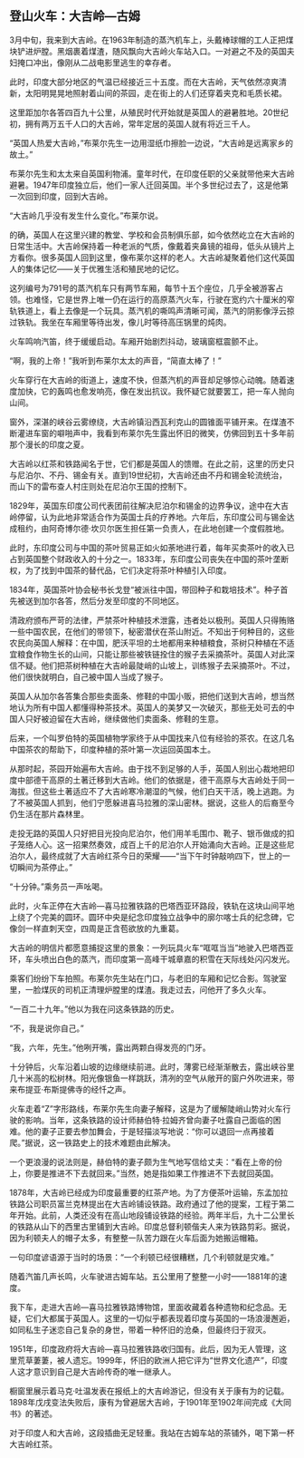      

## 登山火车：大吉岭—古姆

3月中旬，我来到大吉岭。在1963年制造的蒸汽机车上，头戴棒球帽的工人正把煤块铲进炉膛。黑烟裹着煤渣，随风飘向大吉岭火车站入口。一对避之不及的英国夫妇掩口冲出，像刚从二战电影里逃生的幸存者。

此时，印度大部分地区的气温已经接近三十五度。而在大吉岭，天气依然凉爽清新，太阳明晃晃地照射着山间的茶园，走在街上的人们还穿着夹克和毛质长裙。

这里距加尔各答四百九十公里，从殖民时代开始就是英国人的避暑胜地。20世纪初，拥有两万五千人口的大吉岭，常年定居的英国人就有将近三千人。

“英国人热爱大吉岭，”布莱尔先生一边用湿纸巾擦脸一边说，“大吉岭是远离家乡的故土。”

布莱尔先生和太太来自英国利物浦。童年时代，在印度任职的父亲就带他来大吉岭避暑。1947年印度独立后，他们一家人迁回英国。半个多世纪过去了，这是他第一次回到印度，回到大吉岭。

“大吉岭几乎没有发生什么变化。”布莱尔说。

的确，英国人在这里兴建的教堂、学校和会员制俱乐部，如今依然屹立在大吉岭的日常生活中。大吉岭保持着一种老派的气质，像戴着夹鼻镜的祖母，低头从镜片上方看你。很多英国人回到这里，像布莱尔这样的老人。大吉岭凝聚着他们这代英国人的集体记忆——关于优雅生活和殖民地的记忆。

这列编号为791号的蒸汽机车只有两节车厢，每节十五个座位，几乎全被游客占领。也难怪，它是世界上唯一仍在运行的高原蒸汽火车，行驶在宽约六十厘米的窄轨铁道上，看上去像是一个玩具。蒸汽机的嘶鸣声清晰可闻，蒸汽的阴影像浮云掠过铁轨。我坐在车厢里等待出发，像儿时等待高压锅里的炖肉。

火车鸣响汽笛，终于缓缓启动。车厢开始剧烈抖动，玻璃窗框震颤不止。

“啊，我的上帝！”我听到布莱尔太太的声音，“简直太棒了！”

火车穿行在大吉岭的街道上，速度不快，但蒸汽机的声音却足够惊心动魄。随着速度加快，它的轰鸣也愈发响亮，像在发出抗议。我怀疑它就要罢工，把一车人抛向山间。

窗外，深湛的峡谷云雾缭绕，大吉岭镇沿西瓦利克山的圆锥面平铺开来。在煤渣不断灌进车窗的噼啪声中，我看到布莱尔先生露出怀旧的微笑，仿佛回到五十多年前那个漫长的印度之夏。

大吉岭以红茶和铁路闻名于世，它们都是英国人的馈赠。在此之前，这里的历史只与尼泊尔、不丹、锡金有关。直到19世纪初，大吉岭还由不丹和锡金轮流统治，而山下的雷布查人村庄则处在尼泊尔王国的控制下。

1829年，英国东印度公司代表团前往解决尼泊尔和锡金的边界争议，途中在大吉岭停留，认为此地非常适合作为英国士兵的疗养地。六年后，东印度公司与锡金达成租约，由阿奇博尔德·坎贝尔医生担任第一负责人，在此地创建一个度假胜地。

此时，东印度公司与中国的茶叶贸易正如火如荼地进行着，每年买卖茶叶的收入已占到英国整个财政收入的十分之一。1833年，东印度公司丧失在中国的茶叶垄断权，为了找到中国茶的替代品，它们决定将茶叶种植引入印度。

1834年，英国茶叶协会秘书长戈登“被派往中国，带回种子和栽培技术”。种子首先被送到加尔各答，然后分发至印度的不同地区。

清政府颁布严苛的法律，严禁茶叶种植技术泄露，违者处以极刑。英国人只得贿赂一些中国农民，在他们的带领下，秘密潜伏在茶山附近。不知出于何种目的，这些农民向英国人解释：在中国，肥沃平坦的土地都用来种植粮食，茶树只种植在不适宜粮食作物生长的山间，只能让那些被铁链拴住的猴子去采摘茶叶。英国人对此深信不疑。他们把茶树种植在大吉岭最陡峭的山坡上，训练猴子去采摘茶叶。不过，他们很快就明白，自己被中国人当成了猴子。

英国人从加尔各答集合那些卖面条、修鞋的中国小贩，把他们送到大吉岭，想当然地认为所有中国人都懂得种茶技术。英国人的美梦又一次破灭，那些无处可去的中国人只好被迫留在大吉岭，继续做他们卖面条、修鞋的生意。

后来，一个叫罗伯特的英国植物学家终于从中国找来八位有经验的茶农。在这几名中国茶农的帮助下，印度种植的茶叶第一次运回英国本土。

从那时起，茶园开始遍布大吉岭。由于找不到足够的人手，英国人别出心裁地把印度中部德干高原的土著迁移到大吉岭。他们的依据是，德干高原与大吉岭处于同一海拔。但这些土著适应不了大吉岭寒冷潮湿的气候，他们白天干活，晚上逃跑。为了不被英国人抓到，他们宁愿躲进喜马拉雅的深山密林。据说，这些人的后裔至今仍生活在那片森林里。

走投无路的英国人只好把目光投向尼泊尔，他们用羊毛围巾、靴子、银币做成的扣子笼络人心。这一招果然奏效，成百上千的尼泊尔人开始涌向大吉岭。正是这些尼泊尔人，最终成就了大吉岭红茶今日的荣耀——“当下午时钟敲响四下，世上的一切瞬间为茶停止。”  

“十分钟。”乘务员一声吆喝。

此时，火车正停在大吉岭—喜马拉雅铁路的巴塔西亚环路段，铁轨在这块山间平地上绕了个完美的圆环。圆环中央是纪念印度独立战争中的廓尔喀士兵的纪念碑，它像剑一样直刺天空，四周是正含苞欲放的九重葛。

大吉岭的明信片都愿意捕捉这里的景象：一列玩具火车“哐哐当当”地驶入巴塔西亚环，车头喷出白色的蒸汽，而印度第一高峰干城章嘉的积雪在天际线处闪闪发光。

乘客们纷纷下车拍照。布莱尔先生站在门口，与老旧的车厢和记忆合影。驾驶室里，一脸煤灰的司机正清理炉膛里的煤渣。我走过去，问他开了多久火车。

“一百二十九年。”他以为我在问这条铁路的历史。

“不，我是说你自己。”

“我，六年，先生。”他咧开嘴，露出两颗白得发亮的门牙。

十分钟后，火车沿着山坡的边缘继续前进。此时，薄雾已经渐渐散去，露出峡谷里几十米高的松树林。阳光像银鱼一样跳跃，清冽的空气从敞开的窗户外吹进来，带来布提亚·布斯提佛寺的经忏之声。

火车走着“Z”字形路线，布莱尔先生向妻子解释，这是为了缓解陡峭山势对火车行驶的影响。当年，这条铁路的设计师赫伯特·拉姆齐曾向妻子吐露自己面临的困难。他的妻子正要去参加舞会，于是轻描淡写地说：“你可以退回一点再接着爬。”据说，这一铁路史上的技术难题由此解决。

一个更浪漫的说法则是，赫伯特的妻子颇为生气地写信给丈夫：“看在上帝的份上，你要是推进不下去就回来。”当然，她是指如果工作推进不下去就回英国。

1878年，大吉岭已经成为印度最重要的红茶产地。为了方便茶叶运输，东孟加拉铁路公司职员富兰克林提出在大吉岭铺设铁路。政府通过了他的提案，工程于第二年开始。此前，人类还没有在高山地段铺设铁路的经验。两年半后，九十二公里长的铁路从山下的西里古里铺到大吉岭。印度总督利顿偕夫人来为铁路剪彩。据说，因为利顿夫人的帽子太多，有整整一队苦力跟在火车后面为她搬运帽箱。

一句印度谚语源于当时的场景：“一个利顿已经很糟糕，几个利顿就是灾难。”

随着汽笛几声长鸣，火车驶进古姆车站。五公里用了整整一小时——1881年的速度。

我下车，走进大吉岭—喜马拉雅铁路博物馆，里面收藏着各种遗物和纪念品。无疑，它们大都属于英国人。这里的一切似乎都表现着印度与英国的一场浪漫邂逅，如同私生子迷恋自己复杂的身世，带着一种怀旧的沧桑，但最终归于寂灭。

1951年，印度政府将大吉岭—喜马拉雅铁路收归国有。此后，因为无人管理，这里荒草萋萋，被人遗忘。1999年，怀旧的欧洲人把它评为“世界文化遗产”，印度人这才意识到自己是大吉岭传奇的唯一继承人。

橱窗里展示着马克·吐温发表在报纸上的大吉岭游记，但没有关于康有为的记载。1898年戊戌变法失败后，康有为曾避居大吉岭，于1901年至1902年间完成《大同书》的著述。

对于印度人和大吉岭，这段插曲无足轻重。我站在古姆车站的茶铺外，喝下第一杯大吉岭红茶。